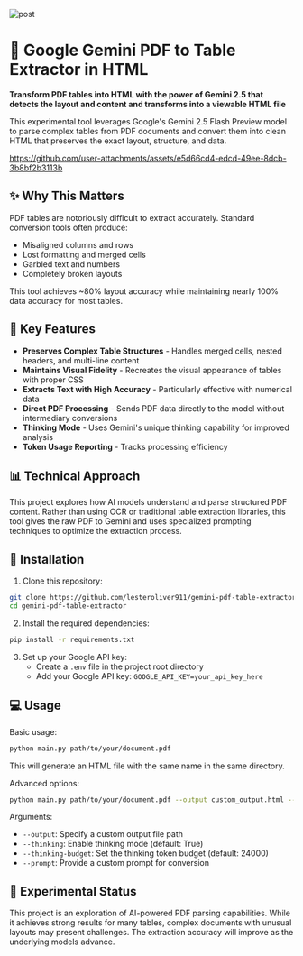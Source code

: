 ![post](https://github.com/user-attachments/assets/86b8a752-8ef5-4ff0-9107-5794dd5e8dc0)

# 🔎 Google Gemini PDF to Table Extractor in HTML

**Transform PDF tables into HTML with the power of Gemini 2.5 that detects the layout and content and transforms into a viewable HTML file**

This experimental tool leverages Google's Gemini 2.5 Flash Preview model to parse complex tables from PDF documents and convert them into clean HTML that preserves the exact layout, structure, and data.

https://github.com/user-attachments/assets/e5d66cd4-edcd-49ee-8dcb-3b8bf2b3113b

## ✨ Why This Matters

PDF tables are notoriously difficult to extract accurately. Standard conversion tools often produce:
- Misaligned columns and rows
- Lost formatting and merged cells
- Garbled text and numbers
- Completely broken layouts

This tool achieves ~80% layout accuracy while maintaining nearly 100% data accuracy for most tables.

## 🚀 Key Features

- **Preserves Complex Table Structures** - Handles merged cells, nested headers, and multi-line content
- **Maintains Visual Fidelity** - Recreates the visual appearance of tables with proper CSS
- **Extracts Text with High Accuracy** - Particularly effective with numerical data
- **Direct PDF Processing** - Sends PDF data directly to the model without intermediary conversions
- **Thinking Mode** - Uses Gemini's unique thinking capability for improved analysis
- **Token Usage Reporting** - Tracks processing efficiency

## 📊 Technical Approach

This project explores how AI models understand and parse structured PDF content. Rather than using OCR or traditional table extraction libraries, this tool gives the raw PDF to Gemini and uses specialized prompting techniques to optimize the extraction process.

## 📝 Installation

1. Clone this repository:
```bash
git clone https://github.com/lesteroliver911/gemini-pdf-table-extractor
cd gemini-pdf-table-extractor
```

2. Install the required dependencies:
```bash
pip install -r requirements.txt
```

3. Set up your Google API key:
   - Create a `.env` file in the project root directory
   - Add your Google API key: `GOOGLE_API_KEY=your_api_key_here`

## 💻 Usage

Basic usage:
```bash
python main.py path/to/your/document.pdf
```

This will generate an HTML file with the same name in the same directory.

Advanced options:
```bash
python main.py path/to/your/document.pdf --output custom_output.html --thinking-budget 24000
```

Arguments:
- `--output`: Specify a custom output file path
- `--thinking`: Enable thinking mode (default: True)
- `--thinking-budget`: Set the thinking token budget (default: 24000)
- `--prompt`: Provide a custom prompt for conversion

## 🧪 Experimental Status

This project is an exploration of AI-powered PDF parsing capabilities. While it achieves strong results for many tables, complex documents with unusual layouts may present challenges. The extraction accuracy will improve as the underlying models advance. 
